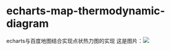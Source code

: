 # echarts-map-thermodynamic-diagram
echarts与百度地图结合实现点状热力图的实现
这是图片：![][avatar]

[avatar]: https://connorlin.github.io/images/avatar.jpg
